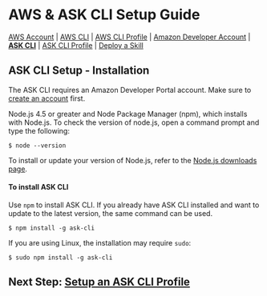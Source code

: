 # AWS & ASK CLI Setup Guide
[AWS Account](new-aws-account.md) | [AWS CLI](aws-cli-setup-intro.md) | [AWS CLI Profile](aws-cli-setup-profile.md) | [Amazon Developer Account](dev-portal-intro.md) | **[ASK CLI](ask-cli-setup-intro.md)** | [ASK CLI Profile](ask-cli-setup-profile.md) | [Deploy a Skill](deploy-sample-skill.md)



## ASK CLI Setup - Installation



The ASK CLI requires an Amazon Developer Portal account. Make sure to [create an account](new-dev-portal-account.md) first.

Node.js 4.5 or greater and Node Package Manager (npm), which installs with Node.js. To check the version of node.js, open a command prompt and type the following:

```
$ node --version
```

To install or update your version of Node.js, refer to the [Node.js downloads page](https://nodejs.org/en/download/).



#### To install ASK CLI

Use `npm` to install ASK CLI. If you already have ASK CLI installed and want to update to the latest version, the same command can be used.

```
$ npm install -g ask-cli
```

If you are using Linux, the installation may require `sudo`:

```
$ sudo npm install -g ask-cli
```

 

## Next Step: [Setup an ASK CLI Profile](ask-cli-setup-profile.md)
